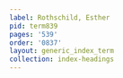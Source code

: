 ```yaml
---
label: Rothschild, Esther
pid: term839
pages: '539'
order: '0837'
layout: generic_index_term
collection: index-headings
---
```

